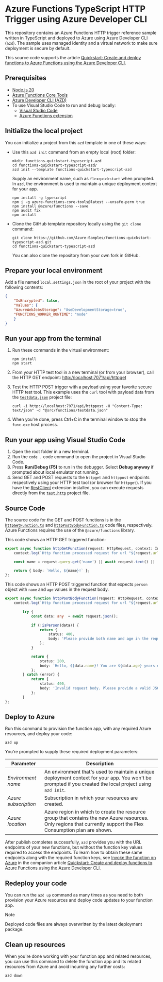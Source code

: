 <!--
---
name: Azure Functions TypeScript HTTP Trigger using Azure Developer CLI
description: This repository contains an Azure Functions HTTP trigger quickstart written in TypeScript and deployed to Azure Functions Flex Consumption using the Azure Developer CLI (azd). The sample uses managed identity and a virtual network to make sure deployment is secure by default.
page_type: sample
languages:
- azdeveloper
- bicep
- nodejs
- typescript
products:
- azure
- azure-functions
- entra-id
urlFragment: functions-quickstart-typescript-azd
---
-->

# Azure Functions TypeScript HTTP Trigger using Azure Developer CLI

This repository contains an Azure Functions HTTP trigger reference sample written in TypeScript and deployed to Azure using Azure Developer CLI (`azd`). The sample uses managed identity and a virtual network to make sure deployment is secure by default.

This source code supports the article [Quickstart: Create and deploy functions to Azure Functions using the Azure Developer CLI](https://learn.microsoft.com/azure/azure-functions/create-first-function-azure-developer-cli?pivots=programming-language-typescript).

## Prerequisites

+ [Node.js 20](https://www.nodejs.org/)
+ [Azure Functions Core Tools](https://learn.microsoft.com/azure/azure-functions/functions-run-local?pivots=programming-language-typescript#install-the-azure-functions-core-tools)
+ [Azure Developer CLI (AZD)](https://learn.microsoft.com/azure/developer/azure-developer-cli/install-azd)
+ To use Visual Studio Code to run and debug locally:
  + [Visual Studio Code](https://code.visualstudio.com/)
  + [Azure Functions extension](https://marketplace.visualstudio.com/items?itemName=ms-azuretools.vscode-azurefunctions)

## Initialize the local project

You can initialize a project from this `azd` template in one of these ways:

+ Use this `azd init` command from an empty local (root) folder:

    ```shell
    mkdir functions-quickstart-typescript-azd
    cd functions-quickstart-typescript-azd/
    azd init --template functions-quickstart-typescript-azd
    ```

    Supply an environment name, such as `flexquickstart` when prompted. In `azd`, the environment is used to maintain a unique deployment context for your app.
    ```shell
    npm install -g typescript 
    npm i -g azure-functions-core-tools@latest --unsafe-perm true
    npm install @azure/functions --save
    npm audit fix
    npm install 
    ```

+ Clone the GitHub template repository locally using the `git clone` command:

    ```shell
    git clone https://github.com/Azure-Samples/functions-quickstart-typescript-azd.git
    cd functions-quickstart-typescript-azd
    ```

    You can also clone the repository from your own fork in GitHub.

## Prepare your local environment

Add a file named `local.settings.json` in the root of your project with the following contents:

```json
{
    "IsEncrypted": false,
    "Values": {
    "AzureWebJobsStorage": "UseDevelopmentStorage=true",
    "FUNCTIONS_WORKER_RUNTIME": "node"
    }
}
```

## Run your app from the terminal

1. Run these commands in the virtual environment:

    ```shell
    npm install
    npm start
    ```

1. From your HTTP test tool in a new terminal (or from your browser), call the HTTP GET endpoint: <http://localhost:7071/api/httpget>

1. Test the HTTP POST trigger with a payload using your favorite secure HTTP test tool. This example uses the `curl` tool with payload data from the [`testdata.json`](./src/functions/testdata.json) project file:

    ```shell
    curl -i http://localhost:7071/api/httppost -H "Content-Type: text/json" -d "@src/functions/testdata.json"
    ```

1. When you're done, press Ctrl+C in the terminal window to stop the `func.exe` host process.

## Run your app using Visual Studio Code

1. Open the root folder in a new terminal.
1. Run the `code .` code command to open the project in Visual Studio Code.
1. Press **Run/Debug (F5)** to run in the debugger. Select **Debug anyway** if prompted about local emulator not running.
1. Send GET and POST requests to the `httpget` and `httppost` endpoints respectively using your HTTP test tool (or browser for `httpget`). If you have the [RestClient](https://marketplace.visualstudio.com/items?itemName=humao.rest-client) extension installed, you can execute requests directly from the [`test.http`](./src/functions/test.http) project file.

## Source Code

The source code for the GET and POST functions is in the [`httpGetFunction.ts`](./src/functions/httpGetFunction.ts) and [`httpPostBodyFunction.ts`](./src/functions/httpPostBodyFunction.ts) code files, respectively. Azure Functions requires the use of the `@azure/functions` library.

This code shows an HTTP GET triggered function:

```typescript
export async function httpGetFunction(request: HttpRequest, context: InvocationContext): Promise<HttpResponseInit> {
    context.log(`Http function processed request for url "${request.url}"`);

    const name = request.query.get('name') || await request.text() || 'world';

    return { body: `Hello, ${name}!` };
};
```

This code shows an HTTP POST triggered function that expects `person` object with `name` and `age` values in the request body.

```typescript
export async function httpPostBodyFunction(request: HttpRequest, context: InvocationContext): Promise<HttpResponseInit> {
    context.log(`Http function processed request for url "${request.url}"`);

        try {
            const data: any  = await request.json();
    
            if (!isPerson(data)) {
                return {
                    status: 400,
                    body: 'Please provide both name and age in the request body.'
                };
            }

            return {
                status: 200,
                body: `Hello, ${data.name}! You are ${data.age} years old.`
            };
        } catch (error) {
            return {
                status: 400,
                body: 'Invalid request body. Please provide a valid JSON object with name and age.'
            };
        }
};
```

## Deploy to Azure

Run this command to provision the function app, with any required Azure resources, and deploy your code:

```shell
azd up
```

You're prompted to supply these required deployment parameters:

| Parameter | Description |
| ---- | ---- |
| _Environment name_ | An environment that's used to maintain a unique deployment context for your app. You won't be prompted if you created the local project using `azd init`.|
| _Azure subscription_ | Subscription in which your resources are created.|
| _Azure location_ | Azure region in which to create the resource group that contains the new Azure resources. Only regions that currently support the Flex Consumption plan are shown.|

After publish completes successfully, `azd` provides you with the URL endpoints of your new functions, but without the function key values required to access the endpoints. To learn how to obtain these same endpoints along with the required function keys, see [Invoke the function on Azure](https://learn.microsoft.com/azure/azure-functions/create-first-function-azure-developer-cli?pivots=programming-language-typescript#invoke-the-function-on-azure) in the companion article [Quickstart: Create and deploy functions to Azure Functions using the Azure Developer CLI](https://learn.microsoft.com/azure/azure-functions/create-first-function-azure-developer-cli?pivots=programming-language-typescript).

## Redeploy your code

You can run the `azd up` command as many times as you need to both provision your Azure resources and deploy code updates to your function app.

>[!NOTE]
>Deployed code files are always overwritten by the latest deployment package.

## Clean up resources

When you're done working with your function app and related resources, you can use this command to delete the function app and its related resources from Azure and avoid incurring any further costs:

```shell
azd down
```
